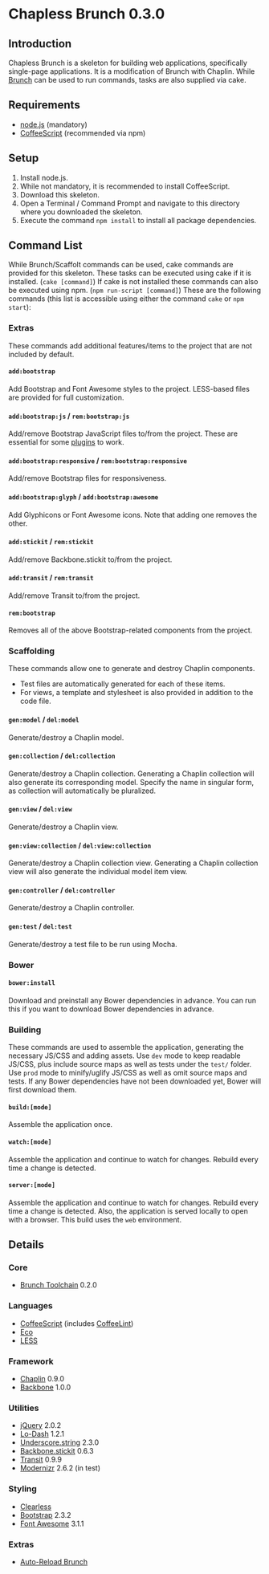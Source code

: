 # Chapless Brunch 0.3.0

## Introduction
Chapless Brunch is a skeleton for building web applications, specifically single-page applications. It is a modification of Brunch with Chaplin. While [Brunch](http://brunch.io) can be used to run commands, tasks are also supplied via cake.


## Requirements
* [node.js](http://nodejs.org) (mandatory)
* [CoffeeScript](http://coffeescript.org/#installation) (recommended via npm)


## Setup
1. Install node.js.
2. While not mandatory, it is recommended to install CoffeeScript.
3. Download this skeleton.
4. Open a Terminal / Command Prompt and navigate to this directory where you downloaded the skeleton.
5. Execute the command `npm install` to install all package dependencies.


## Command List
While Brunch/Scaffolt commands can be used, cake commands are provided for this skeleton. These tasks can be executed using cake if it is installed. (`cake [command]`) If cake is not installed these commands can also be executed using npm. (`npm run-script [command]`) These are the following commands (this list is accessible using either the command `cake` or `npm start`):

### Extras
These commands add additional features/items to the project that are not included by default.

#### `add:bootstrap`
Add Bootstrap and Font Awesome styles to the project. LESS-based files are provided for full customization.

#### `add:bootstrap:js` / `rem:bootstrap:js`
Add/remove Bootstrap JavaScript files to/from the project. These are essential for some [plugins](http://twitter.github.io/bootstrap/javascript.html) to work.

#### `add:bootstrap:responsive` / `rem:bootstrap:responsive`
Add/remove Bootstrap files for responsiveness.

#### `add:bootstrap:glyph` / `add:bootstrap:awesome`
Add Glyphicons or Font Awesome icons. Note that adding one removes the other.

#### `add:stickit` / `rem:stickit`
Add/remove Backbone.stickit to/from the project.

#### `add:transit` / `rem:transit`
Add/remove Transit to/from the project.

#### `rem:bootstrap`
Removes all of the above Bootstrap-related components from the project.

### Scaffolding
These commands allow one to generate and destroy Chaplin components.
* Test files are automatically generated for each of these items.
* For views, a template and stylesheet is also provided in addition to the code file.

#### `gen:model` / `del:model`
Generate/destroy a Chaplin model.

#### `gen:collection` / `del:collection` 
Generate/destroy a Chaplin collection. Generating a Chaplin collection will also generate its corresponding model. Specify the name in singular form, as collection will automatically be pluralized.

#### `gen:view` / `del:view`
Generate/destroy a Chaplin view.

#### `gen:view:collection` / `del:view:collection`
Generate/destroy a Chaplin collection view. Generating a Chaplin collection view will also generate the individual model item view.

#### `gen:controller` / `del:controller`
Generate/destroy a Chaplin controller.

#### `gen:test` / `del:test`
Generate/destroy a test file to be run using Mocha.

### Bower

#### `bower:install`
Download and preinstall any Bower dependencies in advance. You can run this if you want to download Bower dependencies in advance.

### Building
These commands are used to assemble the application, generating the necessary JS/CSS and adding assets. Use `dev` mode to keep readable JS/CSS, plus include source maps as well as tests under the `test/` folder. Use `prod` mode to minify/uglify JS/CSS as well as omit source maps and tests. If any Bower dependencies have not been downloaded yet, Bower will first download them.

#### `build:[mode]`
Assemble the application once.

#### `watch:[mode]`
Assemble the application and continue to watch for changes. Rebuild every time a change is detected.

#### `server:[mode]`
Assemble the application and continue to watch for changes. Rebuild every time a change is detected. Also, the application is served locally to open with a browser. This build uses the `web` environment.

## Details

### Core
* [Brunch Toolchain](https://github.com/jupl/brunch-toolchain) 0.2.0

### Languages
* [CoffeeScript](http://coffeescript.org) (includes [CoffeeLint](http://www.coffeelint.org))
* [Eco](https://github.com/sstephenson/eco)
* [LESS](http://lesscss.org)

### Framework
* [Chaplin](http://chaplinjs.org) 0.9.0
* [Backbone](http://backbonejs.org) 1.0.0

### Utilities
* [jQuery](http://jquery.com) 2.0.2
* [Lo-Dash](http://lodash.com/) 1.2.1
* [Underscore.string](http://epeli.github.com/underscore.string/) 2.3.0
* [Backbone.stickit](http://nytimes.github.com/backbone.stickit/) 0.6.3
* [Transit](http://ricostacruz.com/jquery.transit/) 0.9.9
* [Modernizr](http://modernizr.com/) 2.6.2 (in test)

### Styling
* [Clearless](http://clearleft.github.com/clearless/)
* [Bootstrap](http://getbootstrap.com/) 2.3.2
* [Font Awesome](http://fortawesome.github.com/Font-Awesome/) 3.1.1

### Extras
* [Auto-Reload Brunch](https://github.com/brunch/auto-reload-brunch)
